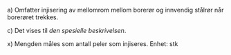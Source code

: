 a) Omfatter injisering av mellomrom mellom borerør og innvendig stålrør når borerøret trekkes.

c) Det vises til *den spesielle beskrivelsen*.

x) Mengden måles som antall peler som injiseres. Enhet: stk

